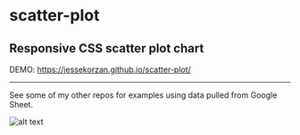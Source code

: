 # scatter-plot
## Responsive CSS scatter plot chart

DEMO: https://jessekorzan.github.io/scatter-plot/

---
See some of my other repos for examples using data pulled from Google Sheet.

![alt text](https://d13yacurqjgara.cloudfront.net/users/33136/screenshots/3120368/scatter_plot.png)
